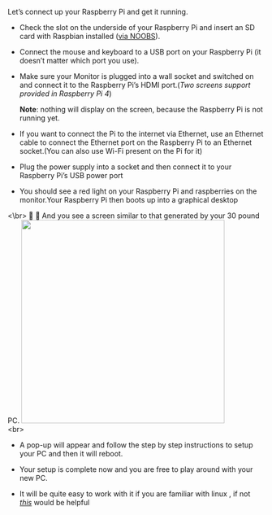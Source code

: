Let’s connect up your Raspberry Pi and get it running.

- Check the slot on the underside of your Raspberry Pi and insert an SD card with Raspbian installed ([via NOOBS](https://www.raspberrypi.org/documentation/installation/noobs.md)).
- Connect the mouse and keyboard to a USB port on your Raspberry Pi (it doesn’t matter which port you use).
- Make sure your Monitor is plugged into a wall socket and switched on and connect it to the Raspberry Pi’s HDMI port.(*Two screens support provided in Raspberry Pi 4*)

     **Note**: nothing will display on the screen, because the Raspberry Pi is not running yet.
- If you want to connect the Pi to the internet via Ethernet, use an Ethernet cable to connect the Ethernet port on the Raspberry Pi to an Ethernet socket.(You can also use Wi-Fi present on the Pi for it)
- Plug the power supply into a socket and then connect it to your Raspberry Pi’s USB power port
- You should see a red light on your Raspberry Pi and raspberries on the monitor.Your Raspberry Pi then boots up into a graphical desktop    

<\br>
:tada: :tada: And you see a screen similar to that generated by your 30 pound PC.
<img src="https://github.com/nomaan-2k/robo_resource/blob/main/electronics/raspberry_pi/repo_data/p.png" width="400" >    
<br\>
- A pop-up will appear and follow the step by step instructions to setup your PC and then it will reboot.
- Your setup is complete now and you are free to play around with your new PC.

- It will be quite easy to work with it if you are familiar with linux , if not 
[*this*](https://projects.raspberrypi.org/en/projects/raspberry-pi-getting-started/5) would be helpful 

